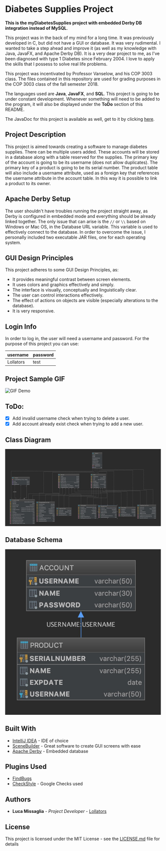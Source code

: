 # Diabetes Supplies Project

**This is the myDiabetesSupplies project with embedded Derby DB integration instead of MySQL**.

This project was in the back of my mind for a long time. It was previously developed in C, but did not have a GUI or database.
It was very rudimental. I wanted to take a step ahead and improve it (as well as my knowledge with Java, JavaFX, and Apache Derby DB). It is a very dear project to me, as I've been diagnosed with type 1 Diabetes since February 2004. I love to apply the skills that I possess to solve real life problems.

This project was incentivated by Professor Vanselow, and his COP 3003 class. 
The files contained in this repository are used for grading purposes in the COP 3003 class of the fall semester 2018.

The languages used are **Java**, **JavaFX**, and **SQL**.
This project is going to be under constant development. Whenever something will need to be added to the program, it will also  be displayed under the **ToDo** section of this README.

The JavaDoc for this project is available as well, get to it by clicking [here](https://lollators.github.io/DiabetesSupplies_DERBY/javadoc/program/package-summary.html).

## Project Description

This project is aimed towards creating a software to manage diabetes supplies. There can be multiple users added. These accounts will be stored in a database along with a table reserved for the supplies. The primary key of the account is going to be its username (does not allow duplicates). The primary key of a product is going to be its serial number. The product table will also include a username attribute, used as a foreign key that references the username attribute in the account table. In this way it is possible to link a product to its owner.

## Apache Derby Setup

The user shouldn't have troubles running the project straight away, as Derby is configured in embedded mode and everything should be already linked together. The only issue that can arise is the ```//``` or ```\\``` based on Windows or Mac OS, in the Database URL variable. This variable is used to effectively connect to the database. In order to overcome the issue, I personally included two executable JAR files, one for each operating system. 

## GUI Design Principles

This project adheres to some GUI Design Principles, as:

- It provides meaningful contrast between screen elements.
- It uses colors and graphics effectively and simply.
- The interface is visually, conceptually and linguistically clear.
- The user can control interactions effectively.
- The effect of actions on objects are visible (especially alterations to the database).
- It is very responsive.

## Login Info

In order to log in, the user will need a username and password. For the purpose of this project you can use:

username  |password
----------|----------
Lollators |test

## Project Sample GIF
![GIF Demo](docs/simpledemo.gif)

## ToDo:

- [X] Add invalid username check when trying to delete a user.
- [X] Add account already exist check when trying to add a new user.

## Class Diagram

![Project Class Diagram](docs/ClassDiagram.png)

## Database Schema
![Database Schema](docs/DBSchema.png)

## Built With

* [IntelliJ IDEA](https://www.jetbrains.com/idea/) - IDE of choice
* [SceneBuilder](https://gluonhq.com/products/scene-builder) - Great software to create GUI screens with ease
* [Apache Derby](https://db.apache.org/derby/) - Embedded database

## Plugins Used

* [FindBugs](http://findbugs.sourceforge.net/)
* [CheckStyle](http://checkstyle.sourceforge.net/config_naming.html#PackageName) - Google Checks used

## Authors

* **Luca Missaglia** - *Project Developer* - [Lollators](https://github.com/Lollators)

## License

This project is licensed under the MIT License - see the [LICENSE.md](LICENSE.md) file for details
